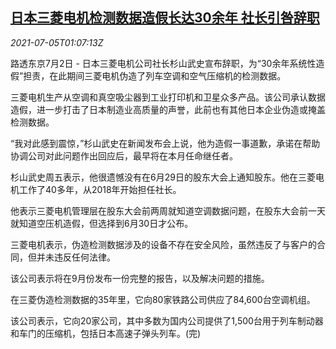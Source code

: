 <!--1625448662000-->
[日本三菱电机检测数据造假长达30余年 社长引咎辞职](https://cn.reuters.com/article/mitsubishi-electric-scandal-0702-fri-idCNKCS2EB01Z)
------

<div><i>2021-07-05T01:07:13Z</i></div><p>路透东京7月2日 - 日本三菱电机公司社长杉山武史宣布辞职，为“30余年系统性造假”担责，在此期间三菱电机伪造了列车空调和空气压缩机的检测数据。</p><p>三菱电机生产从空调和真空吸尘器到工业打印机和卫星众多产品。该公司承认数据造假，进一步打击了日本制造业高质量的声誉，此前也有其他日本企业伪造或掩盖检测数据。</p><p>“我对此感到震惊，”杉山武史在新闻发布会上说，他为造假一事道歉，承诺在帮助协调公司对此问题作出回应后，最早将在本月任命继任者。</p><p>杉山武史周五表示，他很遗憾没有在6月29日的股东大会上通知股东。他在三菱电机工作了40多年，从2018年开始担任社长。</p><p>他表示三菱电机管理层在股东大会前两周就知道空调数据问题，在股东大会前一天就知道空压机造假，但选择到6月30日才公布。</p><p>三菱电机表示，伪造检测数据涉及的设备不存在安全风险，虽然违反了与客户的合同，但并未违反任何法律。</p><p>该公司表示将在9月份发布一份完整的报告，以及解决问题的措施。</p><p>在三菱伪造检测数据的35年里，它向80家铁路公司供应了84,600台空调机组。</p><p>该公司表示，它向20家公司，其中多数为国内公司提供了1,500台用于列车制动器和车门的压缩机，包括日本高速子弹头列车。(完)</p>
